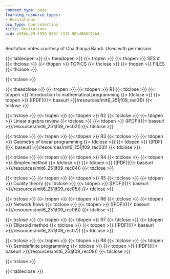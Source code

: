 ```yaml
---
content_type: page
learning_resource_types:
- Recitations
ocw_type: CourseSection
title: Recitations
uid: e55bbc29-f959-930f-f319-90bd860f92b4
---
```


Recitation notes courtesy of Chaithanya Bandi. Used with permission.

{{< tableopen >}}
{{< theadopen >}}
{{< tropen >}}
{{< thopen >}}
SES #
{{< thclose >}}
{{< thopen >}}
TOPICS
{{< thclose >}}
{{< thopen >}}
FILES
{{< thclose >}}

{{< trclose >}}

{{< theadclose >}}
{{< tropen >}}
{{< tdopen >}}
R1
{{< tdclose >}}
{{< tdopen >}}
Introduction to mathematical programming
{{< tdclose >}}
{{< tdopen >}}
([PDF]({{< baseurl >}}/resources/mit6_251jf09_rec01))
{{< tdclose >}}

{{< trclose >}}
{{< tropen >}}
{{< tdopen >}}
R2
{{< tdclose >}}
{{< tdopen >}}
Linear algebra review
{{< tdclose >}}
{{< tdopen >}}
([PDF]({{< baseurl >}}/resources/mit6_251jf09_rec02))
{{< tdclose >}}

{{< trclose >}}
{{< tropen >}}
{{< tdopen >}}
R3
{{< tdclose >}}
{{< tdopen >}}
Geometry of linear programming
{{< tdclose >}}
{{< tdopen >}}
([PDF]({{< baseurl >}}/resources/mit6_251jf09_rec03))
{{< tdclose >}}

{{< trclose >}}
{{< tropen >}}
{{< tdopen >}}
R4
{{< tdclose >}}
{{< tdopen >}}
Simplex method
{{< tdclose >}}
{{< tdopen >}}
([PDF]({{< baseurl >}}/resources/mit6_251jf09_rec04))
{{< tdclose >}}

{{< trclose >}}
{{< tropen >}}
{{< tdopen >}}
R5
{{< tdclose >}}
{{< tdopen >}}
Duality theory
{{< tdclose >}}
{{< tdopen >}}
([PDF]({{< baseurl >}}/resources/mit6_251jf09_rec05))
{{< tdclose >}}

{{< trclose >}}
{{< tropen >}}
{{< tdopen >}}
R6
{{< tdclose >}}
{{< tdopen >}}
Network flows
{{< tdclose >}}
{{< tdopen >}}
([PDF]({{< baseurl >}}/resources/mit6_251jf09_rec06))
{{< tdclose >}}

{{< trclose >}}
{{< tropen >}}
{{< tdopen >}}
R7
{{< tdclose >}}
{{< tdopen >}}
Ellipsoid method
{{< tdclose >}}
{{< tdopen >}}
([PDF]({{< baseurl >}}/resources/mit6_251jf09_rec07))
{{< tdclose >}}

{{< trclose >}}
{{< tropen >}}
{{< tdopen >}}
R8
{{< tdclose >}}
{{< tdopen >}}
Semidefinite programming
{{< tdclose >}}
{{< tdopen >}}
([PDF]({{< baseurl >}}/resources/mit6_251jf09_rec08))
{{< tdclose >}}

{{< trclose >}}

{{< tableclose >}}